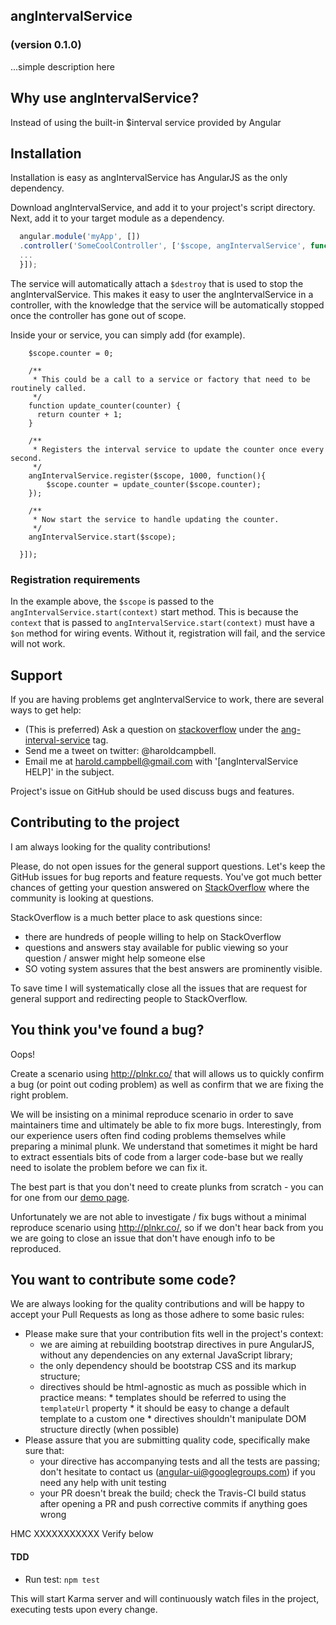 ## angIntervalService
### (version 0.1.0)

...simple description here

## Why use angIntervalService?

Instead of using the built-in $interval service provided by Angular

## Installation

Installation is easy as angIntervalService has AngularJS as the only dependency.

Download angIntervalService, and add it to your project's script directory. Next, add it to your target module as a dependency.

```javascript
  angular.module('myApp', [])
  .controller('SomeCoolController', ['$scope, angIntervalService', function($scope, angIntervalService) {
  ...
  }]);
```  

The service will automatically attach a `$destroy` that is used to stop the angIntervalService. This makes it easy to user the angIntervalService in a controller, with the knowledge that the service will be automatically stopped once the controller has gone out of scope.

Inside your or service, you can simply add (for example).

```
    $scope.counter = 0;

    /**
     * This could be a call to a service or factory that need to be routinely called.
     */
    function update_counter(counter) {
      return counter + 1;
    }

    /**
     * Registers the interval service to update the counter once every second.
     */
    angIntervalService.register($scope, 1000, function(){
        $scope.counter = update_counter($scope.counter);
    });

    /**
     * Now start the service to handle updating the counter.
     */
    angIntervalService.start($scope);

  }]);
```

### Registration requirements

In the example above, the `$scope` is passed to the `angIntervalService.start(context)` start method. This is because the `context` that is passed to `angIntervalService.start(context)` must have a `$on` method for wiring events. Without it, registration will fail, and the service will not work.


## Support

If you are having problems get angIntervalService to work, there are several ways to get help:

* (This is preferred) Ask a question on [stackoverflow](http://stackoverflow.com/) under the [ang-interval-service](http://stackoverflow.com/questions/tagged/ang-interval-service) tag.
* Send me a tweet on twitter: @haroldcampbell.
* Email me at harold.campbell@gmail.com with '[angIntervalService HELP]' in the subject.

Project's issue on GitHub should be used discuss bugs and features.

## Contributing to the project

I am always looking for the quality contributions! 

Please, do not open issues for the general support questions. Let's keep the GitHub issues for bug reports and feature requests. You've got much better chances of getting your question answered on [StackOverflow](http://stackoverflow.com/questions/tagged/ang-interval-service) where the community is looking at questions.

StackOverflow is a much better place to ask questions since:
* there are hundreds of people willing to help on StackOverflow
* questions and answers stay available for public viewing so your question / answer might help someone else
* SO voting system assures that the best answers are prominently visible.

To save time I will systematically close all the issues that are request for general support and redirecting people to StackOverflow. 

## You think you've found a bug?

Oops!

Create a scenario using http://plnkr.co/ that will allows us to quickly confirm a bug (or point out coding problem) as well as confirm that we are fixing the right problem.

We will be insisting on a minimal reproduce scenario in order to save maintainers time and ultimately be able to fix more bugs. Interestingly, from our experience users often find coding problems themselves while preparing a minimal plunk. We understand that sometimes it might be hard to extract essentials bits of code from a larger code-base but we really need to isolate the problem before we can fix it.

The best part is that you don't need to create plunks from scratch - you can for one from our [demo page](http://angular-ui.github.io/bootstrap/).

Unfortunately we are not able to investigate / fix bugs without a minimal reproduce scenario using http://plnkr.co/, so if we don't hear back from you we are going to close an issue that don't have enough info to be reproduced.


## You want to contribute some code?

We are always looking for the quality contributions and will be happy to accept your Pull Requests as long as those adhere to some basic rules:

* Please make sure that your contribution fits well in the project's context:
  * we are aiming at rebuilding bootstrap directives in pure AngularJS, without any dependencies on any external JavaScript library;
  * the only dependency should be bootstrap CSS and its markup structure;
  * directives should be html-agnostic as much as possible which in practice means:
        * templates should be referred to using the `templateUrl` property
        * it should be easy to change a default template to a custom one
        * directives shouldn't manipulate DOM structure directly (when possible)
* Please assure that you are submitting quality code, specifically make sure that:
  * your directive has accompanying tests and all the tests are passing; don't hesitate to contact us (angular-ui@googlegroups.com) if you need any help with unit testing
  * your PR doesn't break the build; check the Travis-CI build status after opening a PR and push corrective commits if anything goes wrong

HMC XXXXXXXXXXX Verify below

#### TDD

* Run test: `npm test`
 
This will start Karma server and will continuously watch files in the project, executing tests upon every change.

